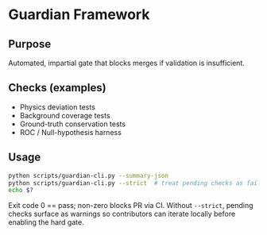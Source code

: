 # Guardian Framework

## Purpose
Automated, impartial gate that blocks merges if validation is insufficient.

## Checks (examples)
- Physics deviation tests
- Background coverage tests
- Ground-truth conservation tests
- ROC / Null-hypothesis harness

## Usage
```bash
python scripts/guardian-cli.py --summary-json
python scripts/guardian-cli.py --strict  # treat pending checks as failures
echo $?
```

Exit code 0 == pass; non-zero blocks PR via CI. Without `--strict`, pending
checks surface as warnings so contributors can iterate locally before enabling
the hard gate.
